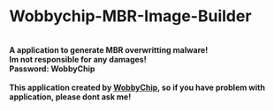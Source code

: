 # Wobbychip-MBR-Image-Builder
<br /> **A application to generate MBR overwritting malware!**
<br /> **Im not responsible for any damages!**
<br /> **Password: WobbyChip**
<br />
<br />
**This application created by [WobbyChip](
https://youtube.com/c/WobbyChip), so if you have problem with application, please dont ask me!**
